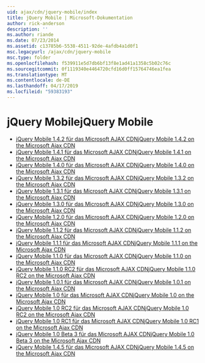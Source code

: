 ```yaml
---
uid: ajax/cdn/jquery-mobile/index
title: jQuery Mobile | Microsoft-Dokumentation
author: rick-anderson
description: ''
ms.author: riande
ms.date: 07/23/2014
ms.assetid: c13785b6-5538-4511-92de-4afdb4a1d0f1
msc.legacyurl: /ajax/cdn/jquery-mobile
msc.type: folder
ms.openlocfilehash: f539911e5d7db6bf13f8e1ad41a1358c5b02c76c
ms.sourcegitcommit: 0f1119340e4464720cfd16d0ff15764746ea1fea
ms.translationtype: MT
ms.contentlocale: de-DE
ms.lasthandoff: 04/17/2019
ms.locfileid: "59383193"
---
```

# <a name="jquery-mobile"></a><span data-ttu-id="d8dd8-102">jQuery Mobile</span><span class="sxs-lookup"><span data-stu-id="d8dd8-102">jQuery Mobile</span></span>

- [<span data-ttu-id="d8dd8-103">jQuery Mobile 1.4.2 für das Microsoft AJAX CDN</span><span class="sxs-lookup"><span data-stu-id="d8dd8-103">jQuery Mobile 1.4.2 on the Microsoft Ajax CDN</span></span>](cdnjquerymobile142.md)
- [<span data-ttu-id="d8dd8-104">jQuery Mobile 1.4.1 für das Microsoft AJAX CDN</span><span class="sxs-lookup"><span data-stu-id="d8dd8-104">jQuery Mobile 1.4.1 on the Microsoft Ajax CDN</span></span>](cdnjquerymobile141.md)
- [<span data-ttu-id="d8dd8-105">jQuery Mobile 1.4.0 für das Microsoft AJAX CDN</span><span class="sxs-lookup"><span data-stu-id="d8dd8-105">jQuery Mobile 1.4.0 on the Microsoft Ajax CDN</span></span>](cdnjquerymobile140.md)
- [<span data-ttu-id="d8dd8-106">jQuery Mobile 1.3.2 für das Microsoft AJAX CDN</span><span class="sxs-lookup"><span data-stu-id="d8dd8-106">jQuery Mobile 1.3.2 on the Microsoft Ajax CDN</span></span>](cdnjquerymobile132.md)
- [<span data-ttu-id="d8dd8-107">jQuery Mobile 1.3.1 für das Microsoft AJAX CDN</span><span class="sxs-lookup"><span data-stu-id="d8dd8-107">jQuery Mobile 1.3.1 on the Microsoft Ajax CDN</span></span>](cdnjquerymobile131.md)
- [<span data-ttu-id="d8dd8-108">jQuery Mobile 1.3.0 für das Microsoft AJAX CDN</span><span class="sxs-lookup"><span data-stu-id="d8dd8-108">jQuery Mobile 1.3.0 on the Microsoft Ajax CDN</span></span>](cdnjquerymobile130.md)
- [<span data-ttu-id="d8dd8-109">jQuery Mobile 1.2.0 für das Microsoft AJAX CDN</span><span class="sxs-lookup"><span data-stu-id="d8dd8-109">jQuery Mobile 1.2.0 on the Microsoft Ajax CDN</span></span>](cdnjquerymobile120.md)
- [<span data-ttu-id="d8dd8-110">jQuery Mobile 1.1.2 für das Microsoft AJAX CDN</span><span class="sxs-lookup"><span data-stu-id="d8dd8-110">jQuery Mobile 1.1.2 on the Microsoft Ajax CDN</span></span>](cdnjquerymobile112.md)
- [<span data-ttu-id="d8dd8-111">jQuery Mobile 1.1.1 für das Microsoft AJAX CDN</span><span class="sxs-lookup"><span data-stu-id="d8dd8-111">jQuery Mobile 1.1.1 on the Microsoft Ajax CDN</span></span>](cdnjquerymobile111.md)
- [<span data-ttu-id="d8dd8-112">jQuery Mobile 1.1.0 für das Microsoft AJAX CDN</span><span class="sxs-lookup"><span data-stu-id="d8dd8-112">jQuery Mobile 1.1.0 on the Microsoft Ajax CDN</span></span>](cdnjquerymobile110.md)
- [<span data-ttu-id="d8dd8-113">jQuery Mobile 1.1.0 RC2 für das Microsoft AJAX CDN</span><span class="sxs-lookup"><span data-stu-id="d8dd8-113">jQuery Mobile 1.1.0 RC2 on the Microsoft Ajax CDN</span></span>](cdnjquerymobile110rc2.md)
- [<span data-ttu-id="d8dd8-114">jQuery Mobile 1.0.1 für das Microsoft AJAX CDN</span><span class="sxs-lookup"><span data-stu-id="d8dd8-114">jQuery Mobile 1.0.1 on the Microsoft Ajax CDN</span></span>](cdnjquerymobile101.md)
- [<span data-ttu-id="d8dd8-115">jQuery Mobile 1.0 für das Microsoft AJAX CDN</span><span class="sxs-lookup"><span data-stu-id="d8dd8-115">jQuery Mobile 1.0 on the Microsoft Ajax CDN</span></span>](cdnjquerymobile10.md)
- [<span data-ttu-id="d8dd8-116">jQuery Mobile 1.0 RC2 für das Microsoft AJAX CDN</span><span class="sxs-lookup"><span data-stu-id="d8dd8-116">jQuery Mobile 1.0 RC2 on the Microsoft Ajax CDN</span></span>](cdnjquerymobile10rc2.md)
- [<span data-ttu-id="d8dd8-117">jQuery Mobile 1.0 RC1 für das Microsoft AJAX CDN</span><span class="sxs-lookup"><span data-stu-id="d8dd8-117">jQuery Mobile 1.0 RC1 on the Microsoft Ajax CDN</span></span>](cdnjquerymobile10rc1.md)
- [<span data-ttu-id="d8dd8-118">jQuery Mobile 1.0 Beta 3 für das Microsoft AJAX CDN</span><span class="sxs-lookup"><span data-stu-id="d8dd8-118">jQuery Mobile 1.0 Beta 3 on the Microsoft Ajax CDN</span></span>](cdnjquerymobile10b3.md)
- [<span data-ttu-id="d8dd8-119">jQuery Mobile 1.4.5 für das Microsoft AJAX CDN</span><span class="sxs-lookup"><span data-stu-id="d8dd8-119">jQuery Mobile 1.4.5 on the Microsoft Ajax CDN</span></span>](cdnjquerymobile145.md)
